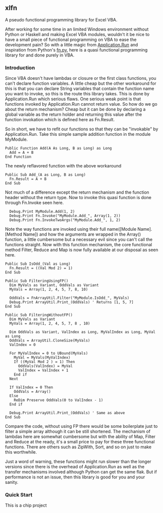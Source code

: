 xlfn
----

A pseudo functional programming library for Excel VBA.

After working for some time in an limited Windows environment without Python or Haskell and making Excel VBA modules, wouldn't it be nice to have a small piece of functional programming on VBA to ease the development pain? So with a little magic from <a href="https://msdn.microsoft.com/en-us/library/office/ff197132.aspx">Application.Run</a> and inspiration from Python's <a href="https://github.com/kachayev/fn.py">fn.py</a>, here is a quasi functional programming library for and done purely in VBA.

### Introduction

Since VBA doesn't have lambdas or closure or the first class functions, you can't declare function variables. A little cheap but the other workaround for this is that you can declare String variables that contain the function name you want to invoke, so this is the route this library takes. This is done by Application.Run which serious flaws. One serious weak point is that functions invoked by Application.Run cannot return value. So how do we go about the return mechanism? Cheap but it can be done by declaring a global variable as the return holder and returning this value after the function invokation which is defined here as Fn.Result. 

So in short, we have to refit our functions so that they can be "invokable" by Application.Run. Take this simple sample addition function in the module MyModule.

```VB.net
Public Function Add(A As Long, B as Long) as Long
  Add = A + B
End Function
```

The newly reflavored function with the above workaround

```VB.net
Public Sub Add_(A as Long, B as Long)
  Fn.Result = A + B
End Sub
```

Not much of a difference except the return mechanism and the function header without the return type. Now to invoke this quasi function is done through Fn.Invoke seen here.

```VB.net
  Debug.Print MyModule.Add(1, 2) 
  Debug.Print Fn.Invoke("MyModule.Add_", Array(1, 2))
  Debug.Print Fn.InvokeTwoArgs("MyModule.Add_", 1, 2)
```

Note the way functions are invoked using their full name([Module Name].[Method Name]) and how the arguments are wrapped in the Array() function, a little cumbersome but a necessary evil since you can't call the functions straight. Now with this function mechanism, the core functional method Filter, Reduce and Map is now fully available at our disposal as seen here.

```VB.net
Public Sub IsOdd_(Val as Long) 
  Fn.Result = ((Val Mod 2) = 1)
End Sub

Public Sub FilteringUsingFP()
  Dim MyVals as Variant, OddVals as Variant
  MyVals = Array(1, 2, 4, 5, 7, 8, 10)
  
  OddVals = FnArrayUtil.Filter("MyModule.IsOdd_", MyVals)
  Debug.Print ArrayUtil.Print_(OddVals) ' Returns [1, 5, 7]
End Sub

Public Sub FilteringWithoutFP()
  Dim MyVals as Variant
  MyVals = Array(1, 2, 4, 5, 7, 8 , 10)
  
  Dim OddVals as Variant, ValIndex as Long, MyValIndex as Long, MyVal as Long
  OddVals = ArrayUtil.CloneSize(MyVals)
  ValIndex = 0
  
  For MyValIndex = 0 to UBound(MyVals)
    MyVal = MyVals(MyValIndex)
    If ((MyVal Mod 2 ) = 1) Then
      OddVals(ValIndex) = MyVal
      ValIndex = ValIndex + 1
    End if
  Next
  
  If ValIndex = 0 Then
    OddVals = Array()
  Else
    ReDim Preserve OddVals(0 to ValIndex - 1)
  End if
  
  Debug.Print ArrayUtil.Print_(OddVals) ' Same as above
End Sub
```

Compare the code, without using FP there would be some boilerplate just to filter a simple array although it can be still shortened. The mechanism of lambdas here are somewhat cumbersome but with the ability of Map, Filter and Reduce at the ready, it's a small price to pay for these three functional functions. There are others such as ZipWith, Sort, and so on just to make this worthwhile.

Just a word of warning, these functions might run slower than the longer versions since there is the overhead of Application.Run as well as the transfer mechanisms involved although Python can get the same flak. But if performance is not an issue, then this library is good for you and your sanity.

### Quick Start

This is a chip project

